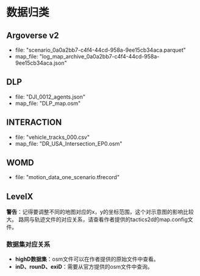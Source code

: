 # 数据归类

## Argoverse v2
- file: "scenario_0a0a2bb7-c4f4-44cd-958a-9ee15cb34aca.parquet"
- map_file: "log_map_archive_0a0a2bb7-c4f4-44cd-958a-9ee15cb34aca.json"

## DLP
- file: "DJI_0012_agents.json"
- map_file: "DLP_map.osm"

## INTERACTION
- file: "vehicle_tracks_000.csv"
- map_file: "DR_USA_Intersection_EP0.osm"

## WOMD
- file: "motion_data_one_scenario.tfrecord"

## LevelX
**警告**：记得要调整不同的地图对应的x，y的坐标范围，这个对示意图的影响比较大。
路网与轨迹文件的对应关系，请查看作者提供的tactics2d的map.config文件。

### 数据集对应关系
- **highD数据集**：osm文件可以在作者提供的原始文件中查看。
- **inD、rounD、exiD**：需要从官方提供的osm文件中查询。
